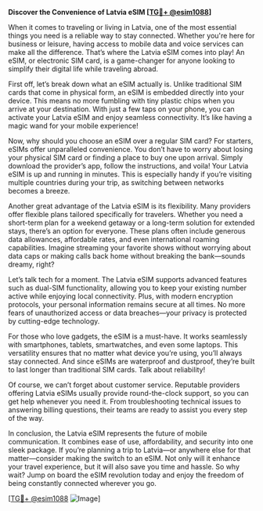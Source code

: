 **Discover the Convenience of Latvia eSIM [[TG💪+ @esim1088](https://t.me/s/esim1088)]**

When it comes to traveling or living in Latvia, one of the most essential things you need is a reliable way to stay connected. Whether you're here for business or leisure, having access to mobile data and voice services can make all the difference. That’s where the Latvia eSIM comes into play! An eSIM, or electronic SIM card, is a game-changer for anyone looking to simplify their digital life while traveling abroad.

First off, let’s break down what an eSIM actually is. Unlike traditional SIM cards that come in physical form, an eSIM is embedded directly into your device. This means no more fumbling with tiny plastic chips when you arrive at your destination. With just a few taps on your phone, you can activate your Latvia eSIM and enjoy seamless connectivity. It’s like having a magic wand for your mobile experience!

Now, why should you choose an eSIM over a regular SIM card? For starters, eSIMs offer unparalleled convenience. You don’t have to worry about losing your physical SIM card or finding a place to buy one upon arrival. Simply download the provider’s app, follow the instructions, and voila! Your Latvia eSIM is up and running in minutes. This is especially handy if you’re visiting multiple countries during your trip, as switching between networks becomes a breeze.

Another great advantage of the Latvia eSIM is its flexibility. Many providers offer flexible plans tailored specifically for travelers. Whether you need a short-term plan for a weekend getaway or a long-term solution for extended stays, there’s an option for everyone. These plans often include generous data allowances, affordable rates, and even international roaming capabilities. Imagine streaming your favorite shows without worrying about data caps or making calls back home without breaking the bank—sounds dreamy, right?

Let’s talk tech for a moment. The Latvia eSIM supports advanced features such as dual-SIM functionality, allowing you to keep your existing number active while enjoying local connectivity. Plus, with modern encryption protocols, your personal information remains secure at all times. No more fears of unauthorized access or data breaches—your privacy is protected by cutting-edge technology.

For those who love gadgets, the eSIM is a must-have. It works seamlessly with smartphones, tablets, smartwatches, and even some laptops. This versatility ensures that no matter what device you’re using, you’ll always stay connected. And since eSIMs are waterproof and dustproof, they’re built to last longer than traditional SIM cards. Talk about reliability!

Of course, we can’t forget about customer service. Reputable providers offering Latvia eSIMs usually provide round-the-clock support, so you can get help whenever you need it. From troubleshooting technical issues to answering billing questions, their teams are ready to assist you every step of the way.

In conclusion, the Latvia eSIM represents the future of mobile communication. It combines ease of use, affordability, and security into one sleek package. If you’re planning a trip to Latvia—or anywhere else for that matter—consider making the switch to an eSIM. Not only will it enhance your travel experience, but it will also save you time and hassle. So why wait? Jump on board the eSIM revolution today and enjoy the freedom of being constantly connected wherever you go.

[[TG💪+ @esim1088](https://t.me/s/esim1088) ![Image](https://i.postimg.cc/Y0z9fWf4/image.png)]